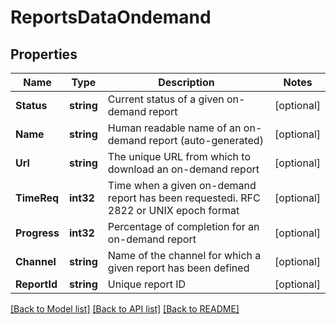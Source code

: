# ReportsDataOndemand

## Properties

Name | Type | Description | Notes
------------ | ------------- | ------------- | -------------
**Status** | **string** | Current status of a given on-demand report | [optional] 
**Name** | **string** | Human readable name of an on-demand report (auto-generated) | [optional] 
**Url** | **string** | The unique URL from which to download an on-demand report | [optional] 
**TimeReq** | **int32** | Time when a given on-demand report has been requestedi. RFC 2822 or UNIX epoch format | [optional] 
**Progress** | **int32** | Percentage of completion for an on-demand report | [optional] 
**Channel** | **string** | Name of the channel for which a given report has been defined | [optional] 
**ReportId** | **string** | Unique report ID | [optional] 

[[Back to Model list]](../README.md#documentation-for-models) [[Back to API list]](../README.md#documentation-for-api-endpoints) [[Back to README]](../README.md)


